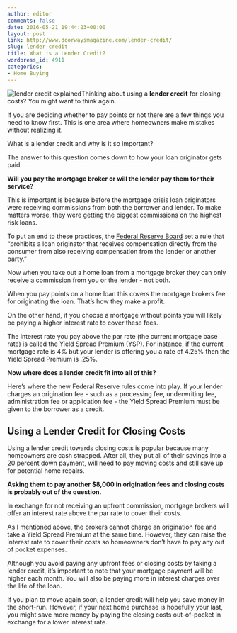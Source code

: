 ```yaml
---
author: editor
comments: false
date: 2016-05-21 19:44:23+00:00
layout: post
link: http://www.doorwaysmagazine.com/lender-credit/
slug: lender-credit
title: What is a Lender Credit?
wordpress_id: 4911
categories:
- Home Buying
---
```


![lender credit explained](http://www.doorwaysmagazine.com/wp-content/uploads/lender_credit_explained-300x199.jpg)Thinking about using a **lender credit** for closing costs? You might want to think again. 

If you are deciding whether to pay points or not there are a few things you need to know first. This is one area where homeowners make mistakes without realizing it.

What is a lender credit and why is it so important?

The answer to this question comes down to how your loan originator gets paid. 

**Will you pay the mortgage broker or will the lender pay them for their service?**

This is important is because before the mortgage crisis loan originators were receiving commissions from both the borrower and lender. To make matters worse, they were getting the biggest commissions on the highest risk loans.

To put an end to these practices, the [Federal Reserve Board](http://www.federalreserve.gov/newsevents/press/bcreg/20100816d.htm) set a rule that “prohibits a loan originator that receives compensation directly from the consumer from also receiving compensation from the lender or another party.”

Now when you take out a home loan from a mortgage broker they can only receive a commission from you or the lender - not both.

When you pay points on a home loan this covers the mortgage brokers fee for originating the loan. That’s how they make a profit. 

On the other hand, if you choose a mortgage without points you will likely be paying a higher interest rate to cover these fees. 

The interest rate you pay above the par rate (the current mortgage base rate) is called the Yield Spread Premium (YSP). For instance, if the current mortgage rate is 4% but your lender is offering you a rate of 4.25% then the Yield Spread Premium is .25%.

**Now where does a lender credit fit into all of this?**

Here’s where the new Federal Reserve rules come into play. If your lender charges an origination fee - such as a processing fee, underwriting fee, administration fee or application fee - the Yield Spread Premium must be given to the borrower as a credit. 



## Using a Lender Credit for Closing Costs



Using a lender credit towards closing costs is popular because many homeowners are cash strapped. After all, they put all of their savings into a 20 percent down payment, will need to pay moving costs and still save up for potential home repairs. 

**Asking them to pay another $8,000 in origination fees and closing costs is probably out of the question.**

In exchange for not receiving an upfront commission, mortgage brokers will offer an interest rate above the par rate to cover their costs. 

As I mentioned above, the brokers cannot charge an origination fee and take a Yield Spread Premium at the same time. However, they can raise the interest rate to cover their costs so homeowners don’t have to pay any out of pocket expenses.

Although you avoid paying any upfront fees or closing costs by taking a lender credit, it’s important to note that your mortgage payment will be higher each month. You will also be paying more in interest charges over the life of the loan. 

If you plan to move again soon, a lender credit will help you save money in the short-run. However, if your next home purchase is hopefully your last, you might save more money by paying the closing costs out-of-pocket in exchange for a lower interest rate.
